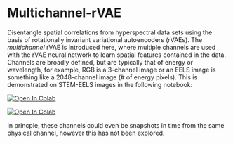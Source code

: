 # Multichannel-rVAE

Disentangle spatial correlations from hyperspectral data sets using the basis of rotationally invariant variational autoencoders (rVAEs). 
The *multichannel* rVAE is introduced here, where multiple channels are used with the rVAE neural network to learn spatial features contained in the data.
Channels are broadly defined, but are typically that of energy or wavelength, for example, RGB is a 3-channel image or an EELS image is something like a 2048-channel image (# of energy pixels).
This is demonstrated on STEM-EELS images in the following notebook:

[![Open In Colab](https://colab.research.google.com/assets/colab-badge.svg)](https://colab.research.google.com/github/kevinroccapriore/Multichannel-rVAE/blob/main/Multilchannel_rVAE_EELS.ipynb)

[![Open In Colab](https://colab.research.google.com/assets/colab-badge.svg)](https://colab.research.google.com/github/googlecolab/colabtools/blob/master/notebooks/colab-github-demo.ipynb)

In princple, these channels could even be snapshots in time from the same physical channel, however this has not been explored.
